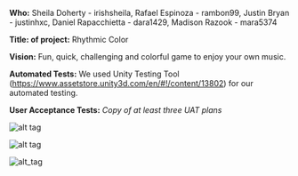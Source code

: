 **Who:** Sheila Doherty - irishsheila, Rafael Espinoza - rambon99, Justin Bryan - justinhxc, Daniel Rapacchietta - dara1429, Madison Razook - mara5374

**Title: of project:** Rhythmic Color

**Vision:** Fun, quick, challenging and colorful game to enjoy your own music.

**Automated Tests:** We used Unity Testing Tool (https://www.assetstore.unity3d.com/en/#!/content/13802) for our automated testing.

**User Acceptance Tests:** *Copy of at least three UAT plans*

![alt tag](https://github.com/irishsheila/SoftwareDevProject3308/blob/master/UATest1.png)

![alt tag](https://github.com/irishsheila/SoftwareDevProject3308/blob/master/Screen%20Shot%202017-04-06%20at%201.14.55%20PM.png)

![alt_tag](https://github.com/irishsheila/SoftwareDevProject3308/blob/master/Screen%20Shot%202017-04-06%20at%201.15.09%20PM.png)



